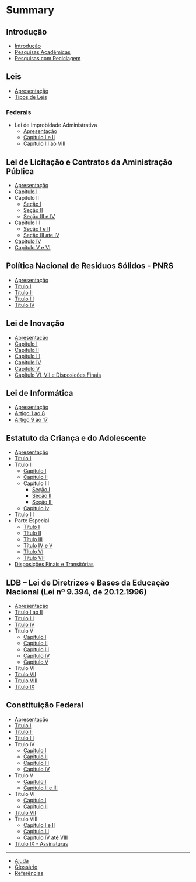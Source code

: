 # Summary

## Introdução

* [Introdução](README.md)
* [Pesquisas Acadêmicas](pesquisas-academicas/README.md)
* [Pesquisas com Reciclagem](pesquisas-academicas/pesquisas-com-reciclagem.md)

## Leis

* [Apresentação](leis/README.md)
* [Tipos de Leis](/leis/tipos-de-leis.md)

### Federais

* Lei de Improbidade Administrativa
  * [Apresentação](/lei-de-improbidade-administrativa/README.md)
  * [Capítulo I e II](/lei-de-improbidade-administrativa/capitulo-i-e-ii.md)
  * [Capítulo III ao VIII](/lei-de-improbidade-administrativa/capitulo-iii-ao-viii.md)

## Lei de Licitação e Contratos da Aministração Pública

* [Apresentação](/lei-de-licitacoes-e-contratos/README.md)
* [Capitulo I](/lei-de-licitacoes-e-contratos/capitulo-i.md)
* Capitulo II
  * [Seção I](/lei-de-licitacoes-e-contratos/capitulo-ii-secao-i.md)
  * [Seção II](/lei-de-licitacoes-e-contratos/capitulo-ii-secao-ii.md)
  * [Seção III e IV](/lei-de-licitacoes-e-contratos/capitulo-ii-secao-iii-e-iv.md)
* Capitulo III
  * [Seção I e II](/lei-de-licitacoes-e-contratos/capitulo-iii-secao-i-e-ii.md)
  * [Seção III ate IV](/lei-de-licitacoes-e-contratos/capitulo-iii-secao-iii-ate-iv.md)
* [Capitulo IV](/lei-de-licitacoes-e-contratos/capitulo-iv.md)
* [Capitulo V e VI](/lei-de-licitacoes-e-contratos/capitulo-v-e-vi.md)

## Política Nacional de Resíduos Sólidos - PNRS

* [Apresentação](/politica-nacional-de-residuos-solidos/README.md)
* [Título I](politica-nacional-de-residuos-solidos/titulo-i.md)
* [Título II](politica-nacional-de-residuos-solidos/titulo-ii.md)
* [Título III](politica-nacional-de-residuos-solidos/titulo-iii.md)
* [Título IV](politica-nacional-de-residuos-solidos/titulo-iv.md)

## Lei de Inovação

* [Apresentação](/lei-de-inovacao/README.md)
* [Capitulo I](/lei-de-inovacao/capitulo-i.md)
* [Capitulo II](/lei-de-inovacao/capitulo-ii.md)
* [Capitulo III](/lei-de-inovacao/capitulo-iii.md)
* [Capitulo IV](/lei-de-inovacao/capitulo-iv.md)
* [Capitulo V](/lei-de-inovacao/capitulo-v.md)
* [Capítulo VI, VII e Disposições Finais](/lei-de-inovacao/capitulo-vi-vii-e-disposicoes-finais.md)

## Lei de Informática

* [Apresentação](lei-de-informatica/apresentacao.md)
* [Artigo 1 ao 8](lei-de-informatica/artigo-1-ao-8.md)
* [Artigo 9 ao 17](lei-de-informatica/artigo-9-ao-17.md)

## Estatuto da Criança e do Adolescente

* [Apresentação](/estatuto-da-crianca-e-do-adolescente/README.md)
* [Título I](/estatuto-da-crianca-e-do-adolescente/titulo-i.md)
* Título II
  * [Capítulo I](/estatuto-da-crianca-e-do-adolescente/titulo-ii-capitulo-i.md)
  * [Capítulo II](/estatuto-da-crianca-e-do-adolescente/titulo-ii-capitulo-ii.md)
  * Capítulo III
    * [Seção I](/estatuto-da-crianca-e-do-adolescente/titulo-ii-capitulo-iii-secao-i.md)
    * [Seção II](/estatuto-da-crianca-e-do-adolescente/titulo-ii-capitulo-iii-secao-ii.md)
    * [Seção III](/estatuto-da-crianca-e-do-adolescente/titulo-ii-capitulo-iii-secao-iii.md)
  * [Capítulo Iv](/estatuto-da-crianca-e-do-adolescente/titulo-ii-capitulo-iv.md)
* [Título III](/estatuto-da-crianca-e-do-adolescente/titulo-iii.md)
* Parte Especial
  * [Título I](/estatuto-da-crianca-e-do-adolescente/parte-especial/titulo-i.md)
  * [Título II](/estatuto-da-crianca-e-do-adolescente/parte-especial/titulo-ii.md)
  * [Título III](/estatuto-da-crianca-e-do-adolescente/parte-especial/titulo-iii.md)
  * [Título IV e V](/estatuto-da-crianca-e-do-adolescente/parte-especial/titulo-iv-e-v.md)
  * [Título VI](/estatuto-da-crianca-e-do-adolescente/parte-especial/titulo-vi.md)
  * [Título VII](/estatuto-da-crianca-e-do-adolescente/parte-especial/titulo-vii.md)
* [Disposições Finais e Transitórias](/estatuto-da-crianca-e-do-adolescente/disposicoes-finais-e-transitorias.md)

## LDB – Lei de Diretrizes e Bases da Educação Nacional \(Lei nº 9.394, de 20.12.1996\)

* [Apresentação](/lei-de-diretrizes-e-bases-da-educacao-nacional/README.md)
* [Título I ao II](/lei-de-diretrizes-e-bases-da-educacao-nacional/titulo-i-e-ii.md)
* [Título III](/lei-de-diretrizes-e-bases-da-educacao-nacional/titulo-iii.md)
* [Título IV](/lei-de-diretrizes-e-bases-da-educacao-nacional/titulo-iv.md)
* Título V
  * [Capítulo I](/lei-de-diretrizes-e-bases-da-educacao-nacional/titulo-v/capitulo-i.md)
  * [Capítulo II](/lei-de-diretrizes-e-bases-da-educacao-nacional/titulo-v/capitulo-ii.md)
  * [Capítulo III](/lei-de-diretrizes-e-bases-da-educacao-nacional/titulo-v/capitulo-iii.md)
  * [Capítulo IV](/lei-de-diretrizes-e-bases-da-educacao-nacional/titulo-v/capitulo-iv.md)
  * [Capítulo V](/lei-de-diretrizes-e-bases-da-educacao-nacional/titulo-v/capitulo-v.md)
* Título VI
* [Título VII](lei-de-diretrizes-e-bases-da-educacao-nacional/titulo-vii.md)
* [Título VIII](lei-de-diretrizes-e-bases-da-educacao-nacional/titulo-viii.md)
* [Título IX](lei-de-diretrizes-e-bases-da-educacao-nacional/titulo-ix.md)

## Constituição Federal

* [Apresentação](/constituicao-federal-1988/README.md)
* [Título I](/constituicao-federal-1988/titulo-i.md)
* [Título II](/constituicao-federal-1988/titulo-ii.md)
* [Título III](/constituicao-federal-1988/titulo-iii.md)
* Título IV
  * [Capitulo I](/constituicao-federal-1988/titulo-iv-capitulo-i.md)
  * [Capitulo II](/constituicao-federal-1988/titulo-iv-capitulo-ii.md)
  * [Capitulo III](/constituicao-federal-1988/titulo-iv-capitulo-iii.md)
  * [Capitulo IV](/constituicao-federal-1988/titulo-iv-capitulo-iv.md)
* Título V
  * [Capítulo I](/constituicao-federal-1988/titulo-v-capitulo-i.md)
  * [Capítulo II e III](/constituicao-federal-1988/titulo-v-capitulo-ii-e-iii.md)
* Título VI
  * [Capítulo I](/constituicao-federal-1988/titulo-vi-capitulo-i.md)
  * [Capitulo II](/constituicao-federal-1988/titulo-vi-capitulo-ii.md)
* [Título VII](/constituicao-federal-1988/titulo-vii.md)
* Título VIII
  * [Capitulo I e II](/constituicao-federal-1988/titulo-viii-capitulo-i-e-ii.md)
  * [Capitulo III](/constituicao-federal-1988/titulo-viii-capitulo-iii.md)
  * [Capítulo IV até VIII](/constituicao-federal-1988/titulo-viii-capitulo-iv-ate-viii.md)
* [Título IX - Assinaturas](/constituicao-federal-1988/titulo-ix-assinaturas.md)

---

* [Ajuda](ajuda.md)
* [Glossário](glossario.md)
* [Referências](referencias.md)

